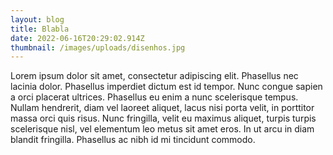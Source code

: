 ```yaml
---
layout: blog
title: Blabla
date: 2022-06-16T20:29:02.914Z
thumbnail: /images/uploads/disenhos.jpg
---
```

Lorem ipsum dolor sit amet, consectetur adipiscing elit. Phasellus nec lacinia dolor. Phasellus imperdiet dictum est id tempor. Nunc congue sapien a orci placerat ultrices. Phasellus eu enim a nunc scelerisque tempus. Nullam hendrerit, diam vel laoreet aliquet, lacus nisi porta velit, in porttitor massa orci quis risus. Nunc fringilla, velit eu maximus aliquet, turpis turpis scelerisque nisl, vel elementum leo metus sit amet eros. In ut arcu in diam blandit fringilla. Phasellus ac nibh id mi tincidunt commodo.